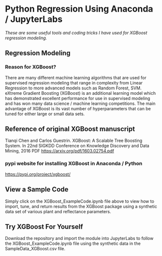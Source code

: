 # Python Regression Using Anaconda / JupyterLabs

*These are some useful tools and coding tricks I have used for XGBoost regression modeling.*

## Regression Modeling
### Reason for XGBoost?
There are many different machine learning algorithms that are used for supervised regression modeling that range in complexity from Linear Regression to more advanced models such as Random Forest, SVM. eXtreme Gradient Boosting (XGBoost) is an additional learning model which has demonstrated excellent performance for use in supervised modeling and has won many data science / machine learning competitions. The main advantage of XGBoost is its vast number of hyperparameters that can be tuned for either large or small data sets. 

## Reference of original XGBoost manuscript
Tianqi Chen and Carlos Guestrin. XGBoost: A Scalable Tree Boosting System. In 22nd SIGKDD Conference on Knowledge Discovery and Data Mining, 2016
PDF https://arxiv.org/pdf/1603.02754.pdf

### pypi website for installing XGBoost in Anaconda / Python
https://pypi.org/project/xgboost/

## View a Sample Code
Simply click on the XGBoost_ExampleCode.ipynb file above to view how to import, tune, and return results from the XGBoost package using a synthetic data set of various plant and reflectance parameters. 

## Try XGBoost For Yourself
Download the repository and import the module into JupyterLabs to follow the XGBoost_ExampleCode.ipynb file using the synthetic data in the SampleData_XGBoost.csv file. 


